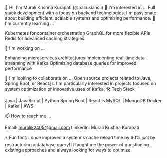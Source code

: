👋 Hi, I'm Murali Krishna Kurapati (@nacusiancii)
👀 I'm interested in ...
Full stack development with a focus on backend technologies. I'm passionate about building efficient, scalable systems and optimizing performance.
🌱 I'm currently learning ...

Kubernetes for container orchestration
GraphQL for more flexible APIs
Redis for advanced caching strategies

💼 I'm working on ...

Enhancing microservices architectures
Implementing real-time data streaming with Kafka
Optimizing database queries for improved performance

💞️ I'm looking to collaborate on ...
Open source projects related to Java, Spring Boot, or React.js. I'm particularly interested in projects focused on system optimization or innovative uses of Kafka.
🛠 Tech Stack

Java | JavaScript | Python
Spring Boot | React.js
MySQL | MongoDB
Docker | Kafka | AWS

📫 How to reach me ...

Email: muralik2405@gmail.com
LinkedIn: Murali Krishna Kurapati

⚡ Fun fact:
I once improved a system's cache reload time by 60% just by restructuring a database query! It taught me the power of questioning existing approaches and always looking for ways to optimize.
<!---
nacusiancii/nacusiancii is a ✨ special ✨ repository because its `README.md` (this file) appears on your GitHub profile.
You can click the Preview link to take a look at your changes.
--->
